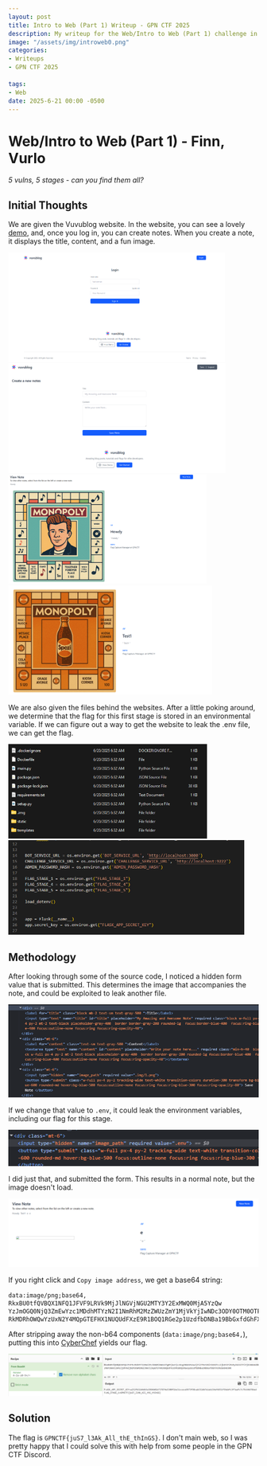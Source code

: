 ```yaml
---
layout: post
title: Intro to Web (Part 1) Writeup - GPN CTF 2025
description: My writeup for the Web/Intro to Web (Part 1) challenge in GPN CTF 2025
image: "/assets/img/introweb0.png"
categories:
- Writeups
- GPN CTF 2025

tags:
- Web
date: 2025-6-21 00:00 -0500
---
```


# Web/Intro to Web (Part 1) - Finn, Vurlo
*5 vulns, 5 stages - can you find them all?*

## Initial Thoughts
We are given the Vuvublog website. In the website, you can see a lovely [demo](https://www.youtube.com/watch?v=dQw4w9WgXcQ), and, once you log in, you can create notes. When you create a note, it displays the title, content, and a fun image.

<img alt="Screenshot of Vuvublog website" src="/assets/img/introweb1.png" height=220px> <img alt="Screenshot of Vuvublog website" src="/assets/img/introweb2.png" height=220px>
<img alt="Screenshot of Vuvublog website" src="/assets/img/introweb3.png" height=220px> <img alt="Screenshot of Vuvublog website" src="/assets/img/introweb4.png" height=220px>

We are also given the files behind the websites. After a little poking around, we determine that the flag for this first stage is stored in an environmental variable. If we can figure out a way to get the website to leak the .env file, we can get the flag.

<img alt="Screenshot of source code" src="/assets/img/introweb5.png" height=190px> <img alt="Screenshot of source code" src="/assets/img/introweb6.png" height=190px>

## Methodology
After looking through some of the source code, I noticed a hidden form value that is submitted. This determines the image that accompanies the note, and could be exploited to leak another file.

<img alt="Screenshot of website source" src="/assets/img/introweb7.png"> 

If we change that value to `.env`, it could leak the environment variables, including our flag for this stage.

<img alt="Screenshot of website source" src="/assets/img/introweb8.png"> 

I did just that, and submitted the form. This results in a normal note, but the image doesn't load.

<img alt="Screenshot of the broken note" src="/assets/img/introweb9.png"> 

If you right click and `Copy image address`, we get a base64 string:

```
data:image/png;base64, RkxBU0tfQVBQX1NFQ1JFVF9LRVk9MjJlNGVjNGU2MTY3Y2ExMWQ0MjA5YzQw
YzJmOGQ0NjQ3ZmEwYzc1MDdhMTYzN2I1NmRhM2MzZWUzZmY1MjVkYjIwNDc3ODY0OTM0OTFlZmNlMmMwZj
RkMDRhOWQwYzUxN2Y4MQpGTEFHX1NUQUdFXzE9R1BOQ1RGe2p1UzdfbDNBa19BbGxfdGhFX3RoSW5HU30K
```

After stripping away the non-b64 components (`data:image/png;base64,`), putting this into [CyberChef](https://gchq.github.io/CyberChef/) yields our flag.

<img alt="Screenshot of CyberChef" src="/assets/img/introweb10.png"> 


## Solution
The flag is `GPNCTF{juS7_l3Ak_All_thE_thInGS}`. I don't main web, so I was pretty happy that I could solve this with help from some people in the GPN CTF Discord.
